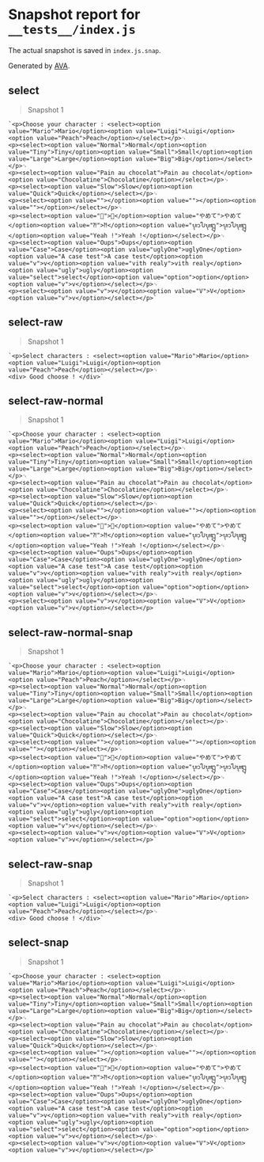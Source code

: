 # Snapshot report for `__tests__/index.js`

The actual snapshot is saved in `index.js.snap`.

Generated by [AVA](https://ava.li).

## select

> Snapshot 1

    `<p>Choose your character : <select><option value="Mario">Mario</option><option value="Luigi">Luigi</option><option value="Peach">Peach</option></select></p>␊
    <p><select><option value="Normal">Normal</option><option value="Tiny">Tiny</option><option value="Small">Small</option><option value="Large">Large</option><option value="Big">Big</option></select></p>␊
    <p><select><option value="Pain au chocolat">Pain au chocolat</option><option value="Chocolatine">Chocolatine</option></select></p>␊
    <p><select><option value="Slow">Slow</option><option value="Quick">Quick</option></select></p>␊
    <p><select><option value=""></option><option value=""></option><option value=""></option></select></p>␊
    <p><select><option value="🦄">🦄</option><option value="やめて">やめて</option><option value="⁈">⁈</option><option value="ᬌჀᬋᬍ">ᬌჀᬋᬍ</option><option value="Yeah !">Yeah !</option></select></p>␊
    <p><select><option value="Oups">Oups</option><option value="Case">Case</option><option value="uglyOne">uglyOne</option><option value="A case test">A case test</option><option value="v">v</option><option value="vith realy">vith realy</option><option value="ugly">ugly</option><option value="select">select</option><option value="option">option</option><option value="v">v</option></select></p>␊
    <p><select><option value="v">v</option><option value="V">V</option><option value="v">v</option></select></p>`

## select-raw

> Snapshot 1

    `<p>Select characters : <select><option value="Mario">Mario</option><option value="Luigi">Luigi</option><option value="Peach">Peach</option></select></p>␊
    <div> Good choose ! </div>`

## select-raw-normal

> Snapshot 1

    `<p>Choose your character : <select><option value="Mario">Mario</option><option value="Luigi">Luigi</option><option value="Peach">Peach</option></select></p>␊
    <p><select><option value="Normal">Normal</option><option value="Tiny">Tiny</option><option value="Small">Small</option><option value="Large">Large</option><option value="Big">Big</option></select></p>␊
    <p><select><option value="Pain au chocolat">Pain au chocolat</option><option value="Chocolatine">Chocolatine</option></select></p>␊
    <p><select><option value="Slow">Slow</option><option value="Quick">Quick</option></select></p>␊
    <p><select><option value=""></option><option value=""></option><option value=""></option></select></p>␊
    <p><select><option value="🦄">🦄</option><option value="やめて">やめて</option><option value="⁈">⁈</option><option value="ᬌჀᬋᬍ">ᬌჀᬋᬍ</option><option value="Yeah !">Yeah !</option></select></p>␊
    <p><select><option value="Oups">Oups</option><option value="Case">Case</option><option value="uglyOne">uglyOne</option><option value="A case test">A case test</option><option value="v">v</option><option value="vith realy">vith realy</option><option value="ugly">ugly</option><option value="select">select</option><option value="option">option</option><option value="v">v</option></select></p>␊
    <p><select><option value="v">v</option><option value="V">V</option><option value="v">v</option></select></p>

## select-raw-normal-snap

> Snapshot 1

    `<p>Choose your character : <select><option value="Mario">Mario</option><option value="Luigi">Luigi</option><option value="Peach">Peach</option></select></p>␊
    <p><select><option value="Normal">Normal</option><option value="Tiny">Tiny</option><option value="Small">Small</option><option value="Large">Large</option><option value="Big">Big</option></select></p>␊
    <p><select><option value="Pain au chocolat">Pain au chocolat</option><option value="Chocolatine">Chocolatine</option></select></p>␊
    <p><select><option value="Slow">Slow</option><option value="Quick">Quick</option></select></p>␊
    <p><select><option value=""></option><option value=""></option><option value=""></option></select></p>␊
    <p><select><option value="🦄">🦄</option><option value="やめて">やめて</option><option value="⁈">⁈</option><option value="ᬌჀᬋᬍ">ᬌჀᬋᬍ</option><option value="Yeah !">Yeah !</option></select></p>␊
    <p><select><option value="Oups">Oups</option><option value="Case">Case</option><option value="uglyOne">uglyOne</option><option value="A case test">A case test</option><option value="v">v</option><option value="vith realy">vith realy</option><option value="ugly">ugly</option><option value="select">select</option><option value="option">option</option><option value="v">v</option></select></p>␊
    <p><select><option value="v">v</option><option value="V">V</option><option value="v">v</option></select></p>`

## select-raw-snap

> Snapshot 1

    `<p>Select characters : <select><option value="Mario">Mario</option><option value="Luigi">Luigi</option><option value="Peach">Peach</option></select></p>␊
    <div> Good choose ! </div>`

## select-snap

> Snapshot 1

    `<p>Choose your character : <select><option value="Mario">Mario</option><option value="Luigi">Luigi</option><option value="Peach">Peach</option></select></p>␊
    <p><select><option value="Normal">Normal</option><option value="Tiny">Tiny</option><option value="Small">Small</option><option value="Large">Large</option><option value="Big">Big</option></select></p>␊
    <p><select><option value="Pain au chocolat">Pain au chocolat</option><option value="Chocolatine">Chocolatine</option></select></p>␊
    <p><select><option value="Slow">Slow</option><option value="Quick">Quick</option></select></p>␊
    <p><select><option value=""></option><option value=""></option><option value=""></option></select></p>␊
    <p><select><option value="🦄">🦄</option><option value="やめて">やめて</option><option value="⁈">⁈</option><option value="ᬌჀᬋᬍ">ᬌჀᬋᬍ</option><option value="Yeah !">Yeah !</option></select></p>␊
    <p><select><option value="Oups">Oups</option><option value="Case">Case</option><option value="uglyOne">uglyOne</option><option value="A case test">A case test</option><option value="v">v</option><option value="vith realy">vith realy</option><option value="ugly">ugly</option><option value="select">select</option><option value="option">option</option><option value="v">v</option></select></p>␊
    <p><select><option value="v">v</option><option value="V">V</option><option value="v">v</option></select></p>`